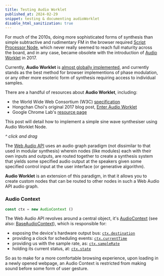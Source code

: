 ```yaml
---
title: Testing Audio Worklet
published_at: 2024-02-29
snippet: testing & documenting audioWorklet
disable_html_sanitization: true
---
```


For much of the 2010s, doing more sophisticated forms of synthesis than simple subtractive and rudimentary FM in the browser required [Script Processor Node](https://developer.mozilla.org/en-US/docs/Web/API/ScriptProcessorNode), which never really seemed to reach full maturity across the board, and in any case, became obsolete with the introduction of [Audio Worklet](https://developer.mozilla.org/en-US/docs/Web/API/AudioWorklet) in 2017.  

Currently, **Audio Worklet** is [almost globally implemented](https://caniuse.com/mdn-api_audioworklet), and currently stands as the best method for browser implementions of phase modulation, or any other more esoteric form of synthesis requiring access to individual samples.

There are a handful of resources about **Audio Worklet**, including:
- the World Wide Web Consortium (W3C) [specification](https://webaudio.github.io/web-audio-api/#AudioWorklet)
- Hongchan Choi's original 2017 blog post, [Enter Audio Worklet](https://developer.chrome.com/blog/audio-worklet)
- Google Chrome Lab's [resource page](https://googlechromelabs.github.io/web-audio-samples/audio-worklet/)

This post will detail how to implement a simple sine wave synthesiser using Audio Worklet Node.

<div id="ui"></div>

*^ click and drag*

The [Web Audio API](https://developer.mozilla.org/en-US/docs/Web/API/Web_Audio_API) uses an audio graph paradigm (not dissimilar to that used in modular synthesis) wherein nodes (like modules) each with their own inputs and outputs, are routed together to create a synthesis system that yields some specified audio output at the speakers given some specified control input at the user interface (or generative algorithm).  

**Audio Worklet** is an extension of this paradigm, in that it allows you to create custom nodes that can be routed to other nodes in such a Web Audio API audio graph.

### Audio Context

```js
const ctx = new AudioContext ()
```

The Web Audio API revolves around a central object, it's [AudioContext](https://developer.mozilla.org/en-US/docs/Web/API/AudioContext) (see also: [BaseAudioContext](https://developer.mozilla.org/en-US/docs/Web/API/BaseAudioContext)), which is responsible for: 
- exposing the device's hardware output bus: [`ctx.destination`](https://developer.mozilla.org/en-US/docs/Web/API/BaseAudioContext/destination)
- providing a clock for scheduling events: [`ctx.currentTime`](https://developer.mozilla.org/en-US/docs/Web/API/BaseAudioContext/currentTime)
- providing us with the sample rate, as: [`ctx.sampleRate`](https://developer.mozilla.org/en-US/docs/Web/API/BaseAudioContext/sampleRate)
- holding its current status, at: [`ctx.state`](https://developer.mozilla.org/en-US/docs/Web/API/BaseAudioContext/state)

So as to make for a more comfortable browsing experience, upon loading in a newly opened webpage, an Audio Context is restricted from making sound before some form of user gesture.

<script type="module">
   const ui_div  = document.getElementById ("ui")
   ui_div.width  = ui_div.parentNode.scrollWidth
   ui_div.style.height = `${ ui_div.width * 9 / 32 }px`
   ui_div.style.backgroundColor = `tomato`
   ui_div.style.textAlign       = 'center'
   ui_div.style.lineHeight      = ui_div.style.height
   ui_div.style.fontSize        = `${ ui_div.width / 20 }px`
   ui_div.style.fontWeight      = 'bold'
   ui_div.style.fontStyle       = 'italic'
   ui_div.style.color           = 'white'
   ui_div.style.userSelect      = 'none'
   ui_div.innerText = `CLICK TO INITIALISE AUDIO`

   console.log (ui_div.width)

   const audio_context = new AudioContext ()
   audio_context.suspend ()

   const graph = {}
   let pointer_down = false
   let cool_down = false

   async function init_audio () {
      await audio_context.resume ()
      await audio_context.audioWorklet.addModule (`/test_worklet.js`)
      graph.sine = await new AudioWorkletNode (audio_context, `test_sine`, {
         processorOptions: {
            sample_rate: audio_context.sampleRate
         }
      })
      graph.sine.connect (audio_context.destination)
      graph.freq = await graph.sine.parameters.get (`freq`)
      graph.amp  = await graph.sine.parameters.get (`amp`)

      ui_div.style.backgroundColor = `limegreen`
      ui_div.innerText = `AUDIO CONTEXT IS ${ audio_context.state.toUpperCase () }`
   }

   function point_phase (e) {
      const { target: { 
         offsetLeft, offsetTop, offsetWidth, offsetHeight 
      } } = e

      const abs = {
         x: e.clientX ? e.clientX : e.touches[0].clientX,
         y: e.clientY ? e.clientY : e.touches[0].clientY
      }

      const x = (abs.x - offsetLeft) / offsetWidth
      const y = (abs.y - offsetTop)  / offsetHeight

      return { x, y }
   }

   ui_div.onpointerdown = async e => {
      if (audio_context.state != `running`) {
         await init_audio ()
      }

      ui_div.style.backgroundColor = `limegreen`

      const now = audio_context.currentTime

      graph.amp.setValueAtTime (graph.amp.value, now)
      graph.amp.linearRampToValueAtTime (0.2, now + 0.1)

      const f = 220 * (2 ** point_phase (e).x)

      graph.freq.cancelScheduledValues (now)
      graph.freq.setValueAtTime (graph.freq.value, now)
      graph.freq.exponentialRampToValueAtTime (f, now + 0.3)

      pointer_down = true
   }

   ui_div.onpointermove = e => {

      if (!pointer_down || cool_down) return

      const now = audio_context.currentTime
      const f = 220 * (2 ** point_phase (e).x)

      graph.freq.cancelScheduledValues (now)
      graph.freq.setValueAtTime (graph.freq.value, now)
      graph.freq.exponentialRampToValueAtTime (f, now + 0.1)

      cool_down = true
      setTimeout (() => {
         cool_down = false
      }, 100)
   }

   ui_div.onpointerup = e => {

      if (!graph.amp) {
         console.log (`delaying`)
         setTimeout (ui_div.onpointerup, 100, e)
         return
      }

      const now = audio_context.currentTime

      graph.amp.setValueAtTime (graph.amp.value, now)
      graph.amp.linearRampToValueAtTime (0, now + 0.3)

      graph.freq.cancelScheduledValues (now)
      graph.freq.setValueAtTime (graph.freq.value, now)
      graph.freq.exponentialRampToValueAtTime (16, now + 0.3)

      ui_div.style.backgroundColor = `tomato`

      pointer_down = false
   }

</script>

<br>

